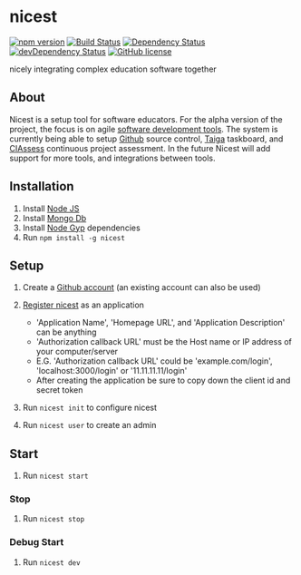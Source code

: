 # nicest

[![npm version](https://img.shields.io/npm/v/nicest.svg)](https://www.npmjs.com/package/nicest)
[![Build Status](https://travis-ci.org/ChristianMurphy/nicest.svg?branch=master)](https://travis-ci.org/ChristianMurphy/nicest)
[![Dependency Status](https://david-dm.org/ChristianMurphy/nicest.svg)](https://david-dm.org/ChristianMurphy/nicest)
[![devDependency Status](https://david-dm.org/ChristianMurphy/nicest/dev-status.svg)](https://david-dm.org/ChristianMurphy/nicest#info=devDependencies)
[![GitHub license](https://img.shields.io/badge/license-MIT-blue.svg)](https://raw.githubusercontent.com/ChristianMurphy/nicest/master/LICENSE)

nicely integrating complex education software together

## About

Nicest is a setup tool for software educators.
For the alpha version of the project, the focus is on agile [software development tools](https://en.wikipedia.org/wiki/Agile_software_development).
The system is currently being able to setup [Github](https://github.com/) source control, [Taiga](https://taiga.io/)
taskboard, and [CIAssess](https://github.com/kgary/CIAssess) continuous project assessment.
In the future Nicest will add support for more tools, and integrations between tools.

## Installation

1. Install [Node JS](https://nodejs.org/)
2. Install [Mongo Db](https://www.mongodb.org/)
3. Install [Node Gyp](https://github.com/nodejs/node-gyp#installation) dependencies
4. Run `npm install -g nicest`

## Setup

1. Create a [Github account](https://github.com/) (an existing account can also be used)

2. [Register nicest](https://github.com/settings/applications/new) as an application

   * 'Application Name', 'Homepage URL', and 'Application Description' can be anything
   * 'Authorization callback URL' must be the Host name or IP address of your computer/server
   * E.G. 'Authorization callback URL' could be 'example.com/login', 'localhost:3000/login' or '11.11.11.11/login'
   * After creating the application be sure to copy down the client id and secret token

3. Run `nicest init` to configure nicest

4. Run `nicest user` to create an admin

## Start

1. Run `nicest start`

### Stop

1. Run `nicest stop`

### Debug Start

1. Run `nicest dev`
